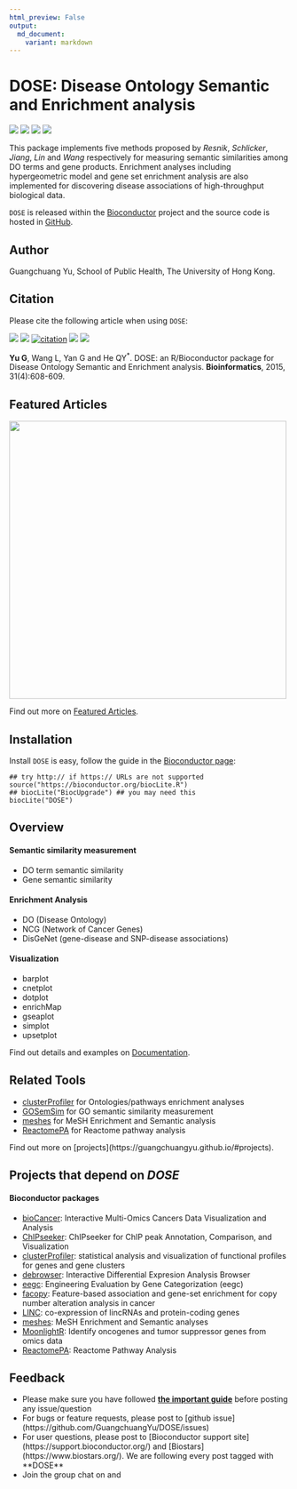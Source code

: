 ```yaml
---
html_preview: False
output:
  md_document:
    variant: markdown
---
```


DOSE: Disease Ontology Semantic and Enrichment analysis
=======================================================

<!-- AddToAny BEGIN -->
<div class="a2a_kit a2a_kit_size_32 a2a_default_style">

<a class="a2a_dd" href="//www.addtoany.com/share"></a>
<a class="a2a_button_facebook"></a> <a class="a2a_button_twitter"></a>
<a class="a2a_button_google_plus"></a>
<a class="a2a_button_pinterest"></a> <a class="a2a_button_reddit"></a>
<a class="a2a_button_sina_weibo"></a> <a class="a2a_button_wechat"></a>
<a class="a2a_button_douban"></a>

</div>

<script async src="//static.addtoany.com/menu/page.js"></script>
<!-- AddToAny END -->
<link rel="stylesheet" href="https://guangchuangyu.github.io/css/font-awesome.min.css">
<link rel="stylesheet" href="https://guangchuangyu.github.io/css/academicons.min.css">

[![](https://img.shields.io/badge/release%20version-3.2.0-blue.svg?style=flat)](https://bioconductor.org/packages/DOSE)
[![](https://img.shields.io/badge/devel%20version-3.3.1-blue.svg?style=flat)](https://github.com/guangchuangyu/DOSE)
[![](https://img.shields.io/badge/download-42184/total-blue.svg?style=flat)](https://bioconductor.org/packages/stats/bioc/DOSE)
[![](https://img.shields.io/badge/download-1944/month-blue.svg?style=flat)](https://bioconductor.org/packages/stats/bioc/DOSE)

This package implements five methods proposed by *Resnik*, *Schlicker*,
*Jiang*, *Lin* and *Wang* respectively for measuring semantic
similarities among DO terms and gene products. Enrichment analyses
including hypergeometric model and gene set enrichment analysis are also
implemented for discovering disease associations of high-throughput
biological data.

`DOSE` is released within the
[Bioconductor](https://bioconductor.org/packages/DOSE) project and the
source code is hosted in
<a href="https://github.com/GuangchuangYu/DOSE"><i class="fa fa-github fa-lg"></i>
GitHub</a>.

<i class="fa fa-user"></i> Author
---------------------------------

Guangchuang Yu, School of Public Health, The University of Hong Kong.

<a href="https://twitter.com/guangchuangyu"><i class="fa fa-twitter fa-3x"></i></a>
<a href="https://guangchuangyu.github.io/blog_images/biobabble.jpg"><i class="fa fa-wechat fa-3x"></i></a>
<a href="https://www.ncbi.nlm.nih.gov/pubmed/?term=Guangchuang+Yu[Author+-+Full]"><i class="ai ai-pubmed ai-3x"></i></a>
<a href="https://scholar.google.com.hk/citations?user=DO5oG40AAAAJ&hl=en"><i class="ai ai-google-scholar ai-3x"></i></a>
<a href="https://orcid.org/0000-0002-6485-8781"><i class="ai ai-orcid ai-3x"></i></a>
<a href="https://impactstory.org/u/0000-0002-6485-8781"><i class="ai ai-impactstory ai-3x"></i></a>

<i class="fa fa-book"></i> Citation
-----------------------------------

Please cite the following article when using `DOSE`:

[![](https://img.shields.io/badge/doi-10.1093/bioinformatics/btu684-blue.svg?style=flat)](http://dx.doi.org/10.1093/bioinformatics/btu684)
[![](https://img.shields.io/badge/Altmetric-35-blue.svg?style=flat)](https://www.altmetric.com/details/2788597)
[![citation](https://img.shields.io/badge/cited%20by-36-blue.svg?style=flat)](https://scholar.google.com.hk/scholar?oi=bibs&hl=en&cites=16627502277303919270)
[![](https://img.shields.io/badge/cited%20in%20Web%20of%20Science%20Core%20Collection--blue.svg?style=flat)](http://apps.webofknowledge.com/InboundService.do?mode=FullRecord&customersID=RID&IsProductCode=Yes&product=WOS&Init=Yes&Func=Frame&DestFail=http%3A%2F%2Fwww.webofknowledge.com&action=retrieve&SrcApp=RID&SrcAuth=RID&SID=T2TqQabyevZvWQ4YHvJ&UT=WOS%3A000350059600025)
[![](https://img.shields.io/badge/ESI-Highly%20Cited%20Paper-blue.svg?style=flat)](http://apps.webofknowledge.com/InboundService.do?mode=FullRecord&customersID=RID&IsProductCode=Yes&product=WOS&Init=Yes&Func=Frame&DestFail=http%3A%2F%2Fwww.webofknowledge.com&action=retrieve&SrcApp=RID&SrcAuth=RID&SID=T2TqQabyevZvWQ4YHvJ&UT=WOS%3A000350059600025)

**Yu G**, Wang L, Yan G and He QY<sup>\*</sup>. DOSE: an R/Bioconductor
package for Disease Ontology Semantic and Enrichment analysis.
**Bioinformatics**, 2015, 31(4):608-609.

<i class="fa fa-pencil"></i> Featured Articles
----------------------------------------------

<img src="https://guangchuangyu.github.io/featured_img/DOSE/c5mb00663e-f1_hi-res.gif" width="500">

<i class="fa fa-hand-o-right"></i> Find out more on
<i class="fa fa-pencil"></i> [Featured
Articles](https://guangchuangyu.github.io/DOSE/featuredArticles/).

<i class="fa fa-download"></i> Installation
-------------------------------------------

Install `DOSE` is easy, follow the guide in the [Bioconductor
page](https://bioconductor.org/packages/DOSE/):

``` {.r}
## try http:// if https:// URLs are not supported
source("https://bioconductor.org/biocLite.R")
## biocLite("BiocUpgrade") ## you may need this
biocLite("DOSE")
```

<i class="fa fa-cogs"></i> Overview
-----------------------------------

#### <i class="fa fa-angle-double-right"></i> Semantic similarity measurement

-   DO term semantic similarity
-   Gene semantic similarity

#### <i class="fa fa-angle-double-right"></i> Enrichment Analysis

-   DO (Disease Ontology)
-   NCG (Network of Cancer Genes)
-   DisGeNet (gene-disease and SNP-disease associations)

#### <i class="fa fa-angle-double-right"></i> Visualization

-   barplot
-   cnetplot
-   dotplot
-   enrichMap
-   gseaplot
-   simplot
-   upsetplot

<i class="fa fa-hand-o-right"></i> Find out details and examples on
<i class="fa fa-book"></i>
[Documentation](https://guangchuangyu.github.io/DOSE/documentation/).

<i class="fa fa-wrench"></i> Related Tools
------------------------------------------

<ul class="fa-ul">
    <li><i class="fa-li fa fa-angle-double-right"></i><a href="https://guangchuangyu.github.io/clusterProfiler">clusterProfiler</a> for Ontologies/pathways enrichment analyses</li>
    <li><i class="fa-li fa fa-angle-double-right"></i><a href="https://guangchuangyu.github.io/GOSemSim">GOSemSim</a> for GO semantic similarity measurement</li>
    <li><i class="fa-li fa fa-angle-double-right"></i><a href="https://guangchuangyu.github.io/meshes">meshes</a> for MeSH Enrichment and Semantic analysis</li>
    <li><i class="fa-li fa fa-angle-double-right"></i><a href="https://guangchuangyu.github.io/ReactomePA">ReactomePA</a> for Reactome pathway analysis</li>

</ul>
<i class="fa fa-hand-o-right"></i> Find out more on
[projects](https://guangchuangyu.github.io/#projects).

<i class="fa fa-code-fork"></i> Projects that depend on *DOSE*
--------------------------------------------------------------

#### <i class="fa fa-angle-double-right"></i> Bioconductor packages

-   [bioCancer](https://www.bioconductor.org/packages/bioCancer):
    Interactive Multi-Omics Cancers Data Visualization and Analysis
-   [ChIPseeker](https://www.bioconductor.org/packages/ChIPseeker):
    ChIPseeker for ChIP peak Annotation, Comparison, and Visualization
-   [clusterProfiler](https://www.bioconductor.org/packages/clusterProfiler):
    statistical analysis and visualization of functional profiles for
    genes and gene clusters
-   [debrowser](https://www.bioconductor.org/packages/debrowser):
    Interactive Differential Expresion Analysis Browser
-   [eegc](https://www.bioconductor.org/packages/eegc): Engineering
    Evaluation by Gene Categorization (eegc)
-   [facopy](https://www.bioconductor.org/packages/facopy):
    Feature-based association and gene-set enrichment for copy number
    alteration analysis in cancer
-   [LINC](https://www.bioconductor.org/packages/LINC): co-expression of
    lincRNAs and protein-coding genes
-   [meshes](https://www.bioconductor.org/packages/meshes): MeSH
    Enrichment and Semantic analyses
-   [MoonlightR](https://www.bioconductor.org/packages/MoonlightR):
    Identify oncogenes and tumor suppressor genes from omics data
-   [ReactomePA](https://www.bioconductor.org/packages/ReactomePA):
    Reactome Pathway Analysis

<i class="fa fa-comment"></i> Feedback
--------------------------------------

<ul class="fa-ul">
    <li><i class="fa-li fa fa-hand-o-right"></i> Please make sure you have followed <a href="https://guangchuangyu.github.io/2016/07/how-to-bug-author/"><strong>the important guide</strong></a> before posting any issue/question</li>
    <li><i class="fa-li fa fa-bug"></i> For bugs or feature requests, please post to <i class="fa fa-github-alt"></i> [github issue](https://github.com/GuangchuangYu/DOSE/issues)</li>
    <li><i class="fa-li fa fa-question"></i>  For user questions, please post to [Bioconductor support site](https://support.bioconductor.org/) and [Biostars](https://www.biostars.org/). We are following every post tagged with **DOSE**</li>
    <li><i class="fa-li fa fa-commenting"></i> Join the group chat on <a href="https://twitter.com/hashtag/DOSE"><i class="fa fa-twitter fa-lg"></i></a> and <a href="http://huati.weibo.com/k/DOSE"><i class="fa fa-weibo fa-lg"></i></a></li>

</ul>
